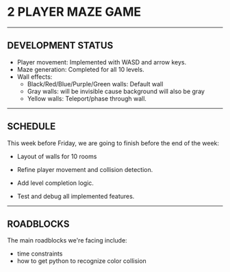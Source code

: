 # 2 PLAYER MAZE GAME

---

## DEVELOPMENT STATUS

- Player movement: Implemented with WASD and arrow keys.
- Maze generation: Completed for all 10 levels.
- Wall effects:
  - Black/Red/Blue/Purple/Green walls: Default wall
  - Gray walls: will be invisible cause background will also be gray
  - Yellow walls: Teleport/phase through wall.
 

---

## SCHEDULE

This week before Friday, we are going to finish before the end of the week:
- Layout of walls for 10 rooms
- Refine player movement and collision detection.
- Add level completion logic.

- Test and debug all implemented features.

---

## ROADBLOCKS

The main roadblocks we're facing include:
- time constraints
- how to get python to recognize color collision


